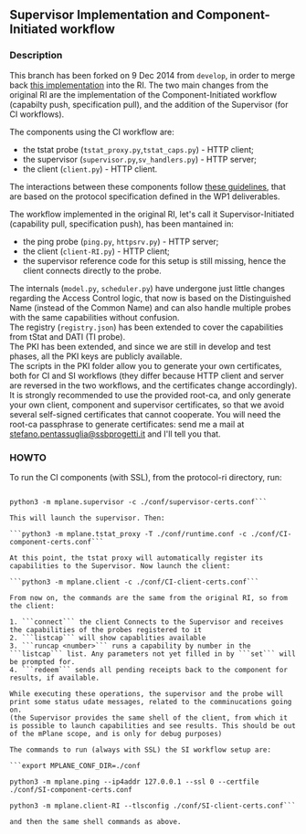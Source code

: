 ## Supervisor Implementation and Component-Initiated workflow

### Description

This branch has been forked on 9 Dec 2014 from `develop`, in order to merge back [this implementation](https://github.com/stepenta/RI) into the RI.
The two main changes from the original RI are the implementation of the Component-Initiated workflow (capabilty push, specification pull), and the addition of the Supervisor (for CI workflows).

The components using the CI workflow are:

- the tstat probe (`tstat_proxy.py`,`tstat_caps.py`) - HTTP client;
- the supervisor (`supervisor.py`,`sv_handlers.py`) - HTTP server;
- the client (`client.py`) - HTTP client.

The interactions between these components follow [these guidelines](https://github.com/finvernizzi/mplane_http_transport), that are based on the protocol specification defined in the WP1 deliverables.

The workflow implemented in the original RI, let's call it Supervisor-Initiated (capability pull, specification push), has been mantained in:

- the ping probe (`ping.py`, `httpsrv.py`) - HTTP server;
- the client (`client-RI.py`) - HTTP client;
- the supervisor reference code for this setup is still missing, hence the client connects directly to the probe.

The internals (`model.py`, `scheduler.py`) have undergone just little changes regarding the Access Control logic, that now is based on the Distinguished Name (instead of the Common Name) and can also handle multiple probes with the same capabilities without confusion.  
The registry (`registry.json`) has been extended to cover the capabilities from tStat and DATI (TI probe).  
The PKI has been extended, and since we are still in develop and test phases, all the PKI keys are publicly available.  
The scripts in the PKI folder allow you to generate your own certificates, both for CI and SI workflows (they differ because HTTP client and server are reversed in the two workflows, and the certificates change accordingly). It is strongly recommended to use the provided root-ca, and only generate your own client, component and supervisor certificates, so that we avoid several self-signed certificates that cannot cooperate.
You will need the root-ca passphrase to generate certificates: send me a mail at stefano.pentassuglia@ssbprogetti.it and I'll tell you that.

### HOWTO

To run the CI components (with SSL), from the protocol-ri directory, run:

```export MPLANE_CONF_DIR=./conf

python3 -m mplane.supervisor -c ./conf/supervisor-certs.conf```

This will launch the supervisor. Then:

```python3 -m mplane.tstat_proxy -T ./conf/runtime.conf -c ./conf/CI-component-certs.conf```

At this point, the tstat proxy will automatically register its capabilities to the Supervisor. Now launch the client:

```python3 -m mplane.client -c ./conf/CI-client-certs.conf```

From now on, the commands are the same from the original RI, so from the client:

1. ```connect``` the client Connects to the Supervisor and receives the capabilities of the probes registered to it
2. ```listcap``` will show capablities available
3. ```runcap <number>``` runs a capability by number in the ```listcap``` list. Any parameters not yet filled in by ```set``` will be prompted for.
4. ```redeem``` sends all pending receipts back to the component for results, if available.

While executing these operations, the supervisor and the probe will print some status udate messages, related to the comminucations going on.  
(the Supervisor provides the same shell of the client, from which it is possible to launch capabilities and see results. This should be out of the mPlane scope, and is only for debug purposes)

The commands to run (always with SSL) the SI workflow setup are:

```export MPLANE_CONF_DIR=./conf

python3 -m mplane.ping --ip4addr 127.0.0.1 --ssl 0 --certfile ./conf/SI-component-certs.conf

python3 -m mplane.client-RI --tlsconfig ./conf/SI-client-certs.conf```

and then the same shell commands as above.
